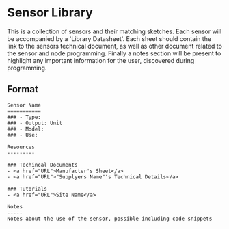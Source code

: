 Sensor Library
==============
This is a collection of sensors and their matching sketches. Each sensor will be accompanied by a 'Library Datasheet'. Each sheet should contain the link to the sensors technical document, as well as other document related to the sensor and node programming. Finally a notes section will be present to highlight any important information for the user, discovered during programming.


Format
------
```
Sensor Name
===========
### - Type:
### - Output: Unit
### - Model:
### - Use:

Resources
---------

### Techincal Documents
- <a href="URL">Manufacter's Sheet</a>
- <a href="URL">"Supplyers Name"'s Technical Details</a>

### Tutorials
- <a href="URL">Site Name</a>

Notes
-----
Notes about the use of the sensor, possible including code snippets

```